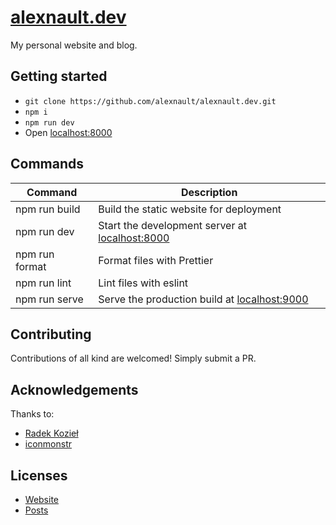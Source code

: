 # [alexnault.dev](https://alexnault.dev)

My personal website and blog.

## Getting started

- `git clone https://github.com/alexnault/alexnault.dev.git`
- `npm i`
- `npm run dev`
- Open [localhost:8000](https://localhost:8000)

## Commands

| Command        | Description                                                             |
| -------------- | ----------------------------------------------------------------------- |
| npm run build  | Build the static website for deployment                                 |
| npm run dev    | Start the development server at [localhost:8000](http://localhost:8000) |
| npm run format | Format files with Prettier                                              |
| npm run lint   | Lint files with eslint                                                  |
| npm run serve  | Serve the production build at [localhost:9000](http://localhost:9000)   |

## Contributing

Contributions of all kind are welcomed! Simply submit a PR.

## Acknowledgements

Thanks to:

- [Radek Kozieł](https://github.com/panr)
- [iconmonstr](https://iconmonstr.com)

## Licenses

- [Website](https://github.com/alexnault/alexnault.dev/blob/master/LICENSE-website)
- [Posts](https://github.com/alexnault/alexnault.dev/blob/master/LICENSE-posts)
